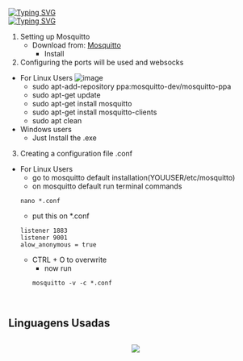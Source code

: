 [![Typing SVG](https://readme-typing-svg.herokuapp.com?font=Fira+Code&size=30&pause=1000&width=435&lines=TCC+3i3)](https://git.io/typing-svg)
<br>
[![Typing SVG](https://readme-typing-svg.herokuapp.com?font=Fira+Code&size=30&pause=1000&color=0FA400&width=435&lines=Setup+Mosquitto)](https://git.io/typing-svg)
1. Setting up Mosquitto
   - Download from: [Mosquitto](https://mosquitto.org/download/)
     - Install
2. Configuring the ports will be used and websocks
* For Linux Users ![image]({https://img.shields.io/badge/Linux-FCC624?style=for-the-badge&logo=linux&logoColor=black})
  - sudo apt-add-repository ppa:mosquitto-dev/mosquitto-ppa
  - sudo apt-get update
  - sudo apt-get install mosquitto
  - sudo apt-get install mosquitto-clients
  - sudo apt clean
* Windows users
  - Just Install the .exe
3. Creating a configuration file .conf
* For Linux Users
  - go to mosquitto default installation(YOUUSER/etc/mosquitto)
  - on mosquitto default run terminal commands
  ```
  nano *.conf
  ```
  - put this on *.conf
  ```
  listener 1883
  listener 9001
  alow_anonymous = true
  ```
  - CTRL + O to overwrite
    - now run 
    ```
    mosquitto -v -c *.conf
    ```


<br>
<h2>Linguagens Usadas<h2>
<p align="center">
  <a href="https://skillicons.dev">
    <img src="https://skillicons.dev/icons?i=cp,react,nodejs,css,js,git" />
  </a>
</p>
